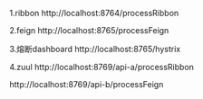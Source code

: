 1.ribbon
http://localhost:8764/processRibbon

2.feign
http://localhost:8765/processFeign

3.熔断dashboard
http://localhost:8765/hystrix

4.zuul
http://localhost:8769/api-a/processRibbon

http://localhost:8769/api-b/processFeign